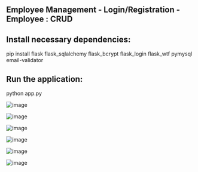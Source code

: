 ## Employee Management - Login/Registration - Employee : CRUD 

## Install necessary dependencies:
pip install flask flask_sqlalchemy flask_bcrypt flask_login flask_wtf pymysql email-validator

## Run the application:
python app.py





![image](https://github.com/satyamjaysawal/Flask_Gen_AI_Repo/assets/108862706/168333a6-9e15-44e0-88ed-d4d3bbf5cdac)


![image](https://github.com/satyamjaysawal/Flask_Gen_AI_Repo/assets/108862706/7611bfa0-8256-4763-94d3-e03e444f567e)


![image](https://github.com/satyamjaysawal/Flask_Gen_AI_Repo/assets/108862706/4a1b891b-d460-47cf-b820-8b0c2bfd8e7f)


![image](https://github.com/satyamjaysawal/Flask_Gen_AI_Repo/assets/108862706/696f10b1-fd9f-42f7-add1-2fe204bd9c69)


![image](https://github.com/satyamjaysawal/Flask_Gen_AI_Repo/assets/108862706/d8baecae-3f01-4018-8b5f-2340426b0497)


![image](https://github.com/satyamjaysawal/Flask_Gen_AI_Repo/assets/108862706/b16411e4-bb47-4811-9717-2ebc9ded34fa)
